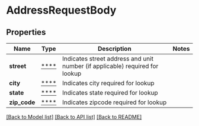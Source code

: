 # AddressRequestBody

## Properties
Name | Type | Description | Notes
------------ | ------------- | ------------- | -------------
**street** | [****](.md) | Indicates street address and unit number (if applicable) required for lookup | 
**city** | [****](.md) | Indicates city required for lookup | 
**state** | [****](.md) | Indicates state required for lookup | 
**zip_code** | [****](.md) | Indicates zipcode required for lookup | 

[[Back to Model list]](../../README.md#documentation-for-models) [[Back to API list]](../../README.md#documentation-for-api-endpoints) [[Back to README]](../../README.md)

